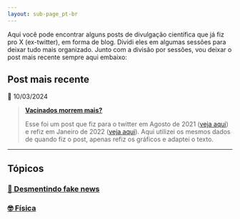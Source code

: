 ```yaml
---
layout: sub-page_pt-br
---
```


Aqui você pode encontrar alguns posts de divulgação científica que já fiz pro X (ex-twitter), em forma de blog. Dividi eles em algumas sessões para deixar tudo mais organizado. Junto com a divisão por sessões, vou deixar o post mais recente sempre aqui embaixo:

## Post mais recente

:calendar: 10/03/2024

> **[Vacinados morrem mais?](https://pedrohpcintra.github.io/science-communication/pt-br/desmentindo-fake-news/obitos-vacinas)**
>
> Esse foi um post que fiz para o twitter em Agosto de 2021 ([veja aqui](https://twitter.com/pedrocintra52/status/1431341135419555842)) e refiz em Janeiro de 2022 ([veja aqui](https://twitter.com/pedrocintra52/status/1486418570330484742)). Aqui utilizei os mesmos dados de quando fiz o post, apenas refiz os gráficos e adaptei o texto.

---

## Tópicos

### [:thinking: Desmentindo fake news](https://pedrohpcintra.github.io/science-communication/pt-br/desmentindo-fake-news/desmentindo-fake-news)

### [:nerd_face: Física](https://pedrohpcintra.github.io/science-communication/pt-br/fisica)